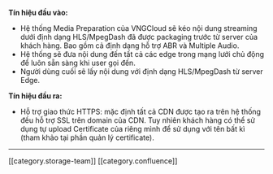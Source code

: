  **Tín hiệu đầu vào:** 


* Hệ thống Media Preparation của VNGCloud sẽ kéo nội dung streaming dưới định dạng HLS/MpegDash đã được packaging trước từ server của khách hàng. Bao gồm cả định dạng hỗ trợ ABR và Multiple Audio.
* Hệ thống sẽ đưa nội dung đến tất cả các edge trong mạng lưới chủ động để luôn sẵn sàng khi user gọi đến.
* Người dùng cuối sẽ lấy nội dung với định dạng HLS/MpegDash từ server Edge.

 **Tín hiệu đầu ra:** 


* Hỗ trợ giao thức HTTPS: mặc định tất cả CDN được tạo ra trên hệ thống đều hỗ trợ SSL trên domain của CDN. Tuy nhiên khách hàng có thể sử dụng tự upload Certificate của riêng mình để sử dụng với tên bất kì (tham khảo tại phần quản lý certificate).



*****

[[category.storage-team]] 
[[category.confluence]] 
